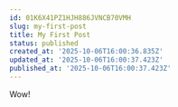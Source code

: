 ```yaml
---
id: 01K6X41PZ1HJH886JVNCB70VMH
slug: my-first-post
title: My First Post
status: published
created_at: '2025-10-06T16:00:36.835Z'
updated_at: '2025-10-06T16:00:37.423Z'
published_at: '2025-10-06T16:00:37.423Z'
---
```


Wow!
